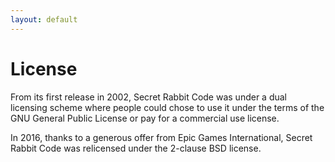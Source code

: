 ```yaml
---
layout: default
---
```


# License

From its first release in 2002, Secret Rabbit Code was under a dual licensing
scheme where people could chose to use it under the terms of the GNU General
Public License or pay for a commercial use license.

In 2016, thanks to a generous offer from Epic Games International, Secret Rabbit
Code was relicensed under the 2-clause BSD license.
